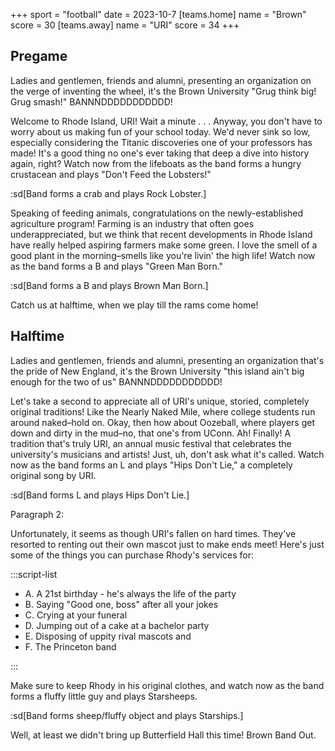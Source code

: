 +++
sport = "football"
date = 2023-10-7
[teams.home]
name = "Brown"
score = 30
[teams.away]
name = "URI"
score = 34
+++

## Pregame

Ladies and gentlemen, friends and alumni, presenting an organization on the verge of inventing the wheel, it's the Brown University "Grug think big! Grug smash!" BANNNDDDDDDDDDDD!

Welcome to Rhode Island, URI! Wait a minute . . . Anyway, you don't have to worry about us making fun of your school today. We'd never sink so low, especially considering the Titanic discoveries one of your professors has made! It's a good thing no one's ever taking that deep a dive into history again, right? Watch now from the lifeboats as the band forms a hungry crustacean and plays "Don't Feed the Lobsters!"

:sd[Band forms a crab and plays Rock Lobster.]

Speaking of feeding animals, congratulations on the newly-established agriculture program! Farming is an industry that often goes underappreciated, but we think that recent developments in Rhode Island have really helped aspiring farmers make some green. I love the smell of a good plant in the morning–smells like you're livin' the high life! Watch now as the band forms a B and plays "Green Man Born."

:sd[Band forms a B and plays Brown Man Born.]

Catch us at halftime, when we play till the rams come home!

## Halftime

Ladies and gentlemen, friends and alumni, presenting an organization that's the pride of New England, it's the Brown University "this island ain't big enough for the two of us" BANNNDDDDDDDDDDD!

Let's take a second to appreciate all of URI's unique, storied, completely original traditions! Like the Nearly Naked Mile, where college students run around naked–hold on. Okay, then how about Oozeball, where players get down and dirty in the mud–no, that one's from UConn. Ah! Finally! A tradition that's truly URI, an annual music festival that celebrates the university's musicians and artists! Just, uh, don't ask what it's called. Watch now as the band forms an L and plays "Hips Don't Lie," a completely original song by URI.

:sd[Band forms L and plays Hips Don't Lie.]

Paragraph 2:

Unfortunately, it seems as though URI's fallen on hard times. They've resorted to renting out their own mascot just to make ends meet! Here's just some of the things you can purchase Rhody's services for:

:::script-list

- A. A 21st birthday - he's always the life of the party
- B. Saying "Good one, boss" after all your jokes
- C. Crying at your funeral
- D. Jumping out of a cake at a bachelor party
- E. Disposing of uppity rival mascots and
- F. The Princeton band

:::

Make sure to keep Rhody in his original clothes, and watch now as the band forms a fluffy little guy and plays Starsheeps.

:sd[Band forms sheep/fluffy object and plays Starships.]

Well, at least we didn't bring up Butterfield Hall this time! Brown Band Out.
